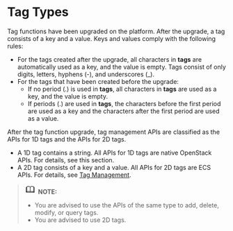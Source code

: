 # Tag Types<a name="EN-US_TOPIC_0065817686"></a>

Tag functions have been upgraded on the platform. After the upgrade, a tag consists of a key and a value. Keys and values comply with the following rules:

-   For the tags created after the upgrade, all characters in  **tags**  are automatically used as a key, and the value is empty. Tags consist of only digits, letters, hyphens \(-\), and underscores \(\_\).
-   For the tags that have been created before the upgrade:
    -   If no period \(.\) is used in  **tags**, all characters in  **tags**  are used as a key, and the value is empty.
    -   If periods \(.\) are used in  **tags**, the characters before the first period are used as a key and the characters after the first period are used as a value.


After the tag function upgrade, tag management APIs are classified as the APIs for 1D tags and the APIs for 2D tags.

-   A 1D tag contains a string. All APIs for 1D tags are native OpenStack APIs. For details, see this section.
-   A 2D tag consists of a key and a value. All APIs for 2D tags are ECS APIs. For details, see  [Tag Management](tag-management.md).

>![](public_sys-resources/icon-note.gif) **NOTE:**   
>-   You are advised to use the APIs of the same type to add, delete, modify, or query tags.  
>-   You are advised to use 2D tags.  

